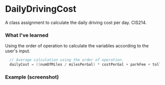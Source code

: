 # DailyDrivingCost
A class assignment to calculate the daily driving cost per day. CIS214.

### What I've learned

Using the order of operation to calculate the variables according to the user's input.

```csharp 
  // Average calculation using the order of operation.
  dailyCost = ((numOfMiles / milesPerGal) * costPerGal + parkFee + tollsPerDay) / 100.0;
```

### Example (screenshot)
